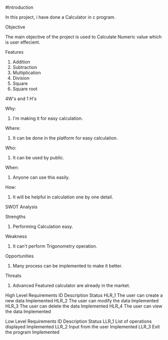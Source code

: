 #Introduction

   In this project, i have done a Calculator in c program.

Objective

   The main objective of the project is used to Calculate Numeric value which is user effecient.
   
Features

1.	Addition
2.	Subtraction
3.	Multiplication
4.	Division
5.	Square
6.	Square root

4W's and 1 H's

Why:
1.	I'm making it for easy calculation.

Where:
1.	It can be done in the platform for easy calculation.

Who:
1.	It can be used by public.

When:
1.	Anyone can use this easily.

How:
1.	It will be helpful in calculation one by one detail.

SWOT Analysis

Strengths
1.	Performing Calculation easy.

Weakness
1.	It can't perform Trigonometry operation.

Opportunities
1.	Many process can be implemented to make it better.

Threats
1.	Advanced Featured calculator are already in the market.

High Level Requirements
ID	Description	Status
HLR_1	The user can create a new data	Implemented
HLR_2	The user can modify the data	Implemented
HLR_3	The user can delete the data	Implemented
HLR_4	The user can view the data	Implemented

Low Level Requirements
ID	Description	Status
LLR_1	List of operations displayed	Implemented
LLR_2	Input from the user	Implemented
LLR_3	Exit the program	Implemented

